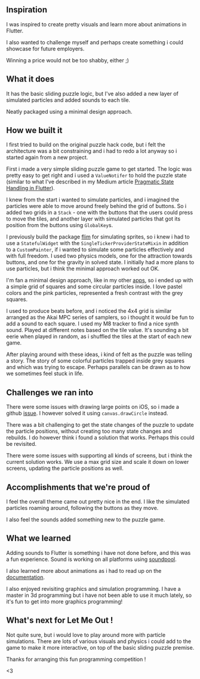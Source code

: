 ## Inspiration

I was inspired to create pretty visuals and learn more about animations in Flutter.

I also wanted to challenge myself and perhaps create something i could showcase for future employers.

Winning a price would not be too shabby, either ;)

## What it does

It has the basic sliding puzzle logic, but I've also added a new layer of simulated particles and added sounds to each tile.

Neatly packaged using a minimal design approach.

## How we built it

I first tried to build on the original puzzle hack code, but i felt the architecture was a bit constraining and i had to redo a lot anyway so i started again from a new project.

First i made a very simple sliding puzzle game to get started. The logic was pretty easy to get right and i used a `ValueNotifer` to hold the puzzle state (similar to what I've described in my Medium article [Pragmatic State Handling in Flutter](https://medium.com/@erlendf/pragmatic-state-handling-in-flutter-d8c9bf5d7d2)).

I knew from the start i wanted to simulate particles, and i imagined the particles were able to move around freely behind the grid of buttons. So i added two grids in a `Stack` - one with the buttons that the users could press to move the tiles, and another layer with simulated particles that got its position from the buttons using `GlobalKey`s.

I previously build the package [flim](https://github.com/erf/flim) for simulating sprites, so i knew i had to use a `StatefulWidget` with the `SingleTickerProviderStateMixin` in addition to a `CustomPainter`, if i wanted to simulate some particles effectively and with full freedom. I used two physics models, one for the attraction towards buttons, and one for the gravity in solved state. I initially had a more plans to use particles, but i think the minimal approach worked out OK.

I'm fan a minimal design approach, like in my other [apps](https://apptakk.com), so i ended up with a simple grid of squares and some circular particles inside. I love pastel colors and the pink particles, represented a fresh contrast with the grey squares.

I used to produce beats before, and i noticed the 4x4 grid is similar arranged as the Akai MPC series of samplers, so i thought it would be fun to add a sound to each square. I used my M8 tracker to find a nice synth sound. Played at different notes based on the tile value. It's sounding a bit eerie when played in random, as i shuffled the tiles at the start of each new game.

After playing around with these ideas, i kind of felt as the puzzle was telling a story. The story of some colorful particles trapped inside grey squares and which was trying to escape. Perhaps parallels can be drawn as to how we sometimes feel stuck in life.

## Challenges we ran into

There were some issues with drawing large points on iOS, so i made a github [issue](https://github.com/flutter/flutter/issues/98880). I however solved it using `canvas.drawCircle` instead.

There was a bit challenging to get the state changes of the puzzle to update the particle positions, without creating too many state changes and rebuilds. I do however think i found a solution that works. Perhaps this could be revisited.

There were some issues with supporting all kinds of screens, but i think the current solution works. We use a max grid size and scale it down on lower screens, updating the particle positions as well.

## Accomplishments that we're proud of

I feel the overall theme came out pretty nice in the end. I like the simulated particles roaming around, following the buttons as they move.

I also feel the sounds added something new to the puzzle game.

## What we learned

Adding sounds to Flutter is something i have not done before, and this was a fun experience. Sound is working on all platforms using [soundpool](https://pub.dev/packages/soundpool).

I also learned more about animations as i had to read up on the [documentation](https://docs.flutter.dev/development/ui/animations/tutorial).

I also enjoyed revisiting graphics and simulation programming. I have a master in 3d programming but i have not been able to use it much lately, so it's fun to get into more graphics programming!

## What's next for Let Me Out !

Not quite sure, but i would love to play around more with particle simulations. There are lots of various visuals and physics i could add to the game to make it more interactive, on top of the basic sliding puzzle premise.

Thanks for arranging this fun programming competition !

<3
